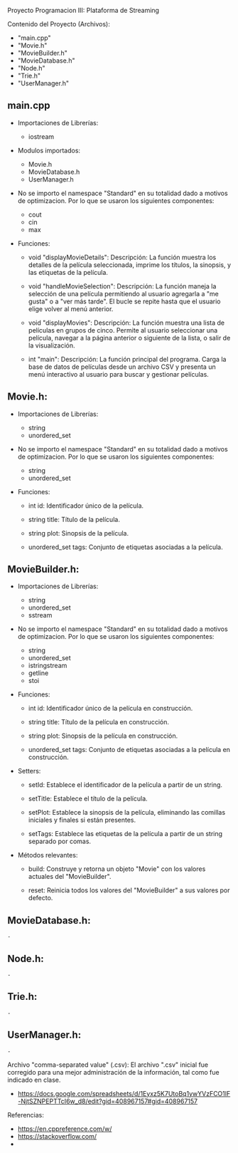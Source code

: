 Proyecto Programacion III: Plataforma de Streaming

Contenido del Proyecto (Archivos):
- "main.cpp"
- "Movie.h"
- "MovieBuilder.h"
- "MovieDatabase.h"
- "Node.h"
- "Trie.h"
- "UserManager.h"


## main.cpp
* Importaciones de Librerías:
	- iostream

* Modulos importados:
	- Movie.h
	- MovieDatabase.h
	- UserManager.h

* No se importo el namespace "Standard" en su totalidad dado a motivos de optimizacion. Por lo que se usaron los siguientes componentes:
	- cout
	- cin
	- max

* Funciones: 
	- void "displayMovieDetails":
		Descripción: La función muestra los detalles de la película seleccionada, imprime los títulos, la sinopsis, y las etiquetas de la película.

	- void "handleMovieSelection":
		Descripción:  La función maneja la selección de una película permitiendo al usuario agregarla a "me gusta" o a "ver más tarde".
		      El bucle se repite hasta que el usuario elige volver al menú anterior.

	
	- void "displayMovies":
		Descripción: La función muestra una lista de películas en grupos de cinco. Permite al usuario seleccionar una película,
		     navegar a la página anterior o siguiente de la lista, o salir de la visualización.
	
	- int "main":
		Descripción: La función principal del programa. Carga la base de datos de películas desde un archivo CSV y presenta un menú interactivo
		     al usuario para buscar y gestionar películas.
		

## Movie.h:
* Importaciones de Librerías:
	- string
	- unordered_set

* No se importo el namespace "Standard" en su totalidad dado a motivos de optimizacion. Por lo que se usaron los siguientes componentes:
	- string
	- unordered_set

* Funciones:
	- int id: Identificador único de la película.

	- string title: Título de la película.

 	- string plot: Sinopsis de la película.
    
  	- unordered_set<string> tags: Conjunto de etiquetas asociadas a la película. 


## MovieBuilder.h:
* Importaciones de Librerías:
	- string
	- unordered_set
	- sstream

* No se importo el namespace "Standard" en su totalidad dado a motivos de optimizacion. Por lo que se usaron los siguientes componentes:
	- string
	- unordered_set
	- istringstream
	- getline
	- stoi

* Funciones:
	- int id: Identificador único de la película en construcción.

	- string title: Título de la película en construcción.

	- string plot: Sinopsis de la película en construcción.

	- unordered_set<string> tags: Conjunto de etiquetas asociadas a la película en construcción.

* Setters:
	- setId: Establece el identificador de la película a partir de un string.

 	- setTitle: Establece el título de la película.

	- setPlot: Establece la sinopsis de la película, eliminando las comillas iniciales y finales si están presentes.

	- setTags: Establece las etiquetas de la película a partir de un string separado por comas.

* Métodos relevantes:
	- build: Construye y retorna un objeto "Movie" con los valores actuales del "MovieBuilder".

	- reset: Reinicia todos los valores del "MovieBuilder" a sus valores por defecto.

	
## MovieDatabase.h:
	- 


## Node.h:
	- 


## Trie.h:
	- 


## UserManager.h:
	- 


Archivo "comma-separated value" (.csv):
El archivo ".csv" inicial fue corregido para una mejor administración de la información, tal como fue indicado en clase.

- https://docs.google.com/spreadsheets/d/1Eyxz5K7UtoBq1ywYVzFCO1lF-NjtSZNPEPTTcI6w_d8/edit?gid=408967157#gid=408967157

Referencias:
- https://en.cppreference.com/w/
- https://stackoverflow.com/
- 
